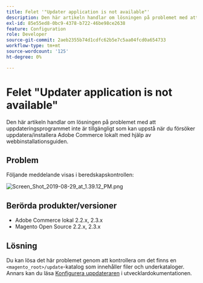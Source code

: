 ```yaml
---
title: Felet '"Updater application is not available"'
description: Den här artikeln handlar om lösningen på problemet med att uppdateringsprogrammet inte är tillgängligt som kan uppstå när du försöker uppdatera/installera Adobe Commerce lokalt med hjälp av webbinstallationsguiden.
exl-id: 85e55ed8-0bc9-4378-b722-46be98ce2638
feature: Configuration
role: Developer
source-git-commit: 2aeb2355b74d1cdfc62b5e7c5aa04fcd0a654733
workflow-type: tm+mt
source-wordcount: '125'
ht-degree: 0%

---
```


# Felet &quot;Updater application is not available&quot;

Den här artikeln handlar om lösningen på problemet med att uppdateringsprogrammet inte är tillgängligt som kan uppstå när du försöker uppdatera/installera Adobe Commerce lokalt med hjälp av webbinstallationsguiden.

## Problem

Följande meddelande visas i beredskapskontrollen:

![Screen_Shot_2019-08-29_at_1.39.12_PM.png](assets/Screen_Shot_2019-08-29_at_1.39.12_PM.png)

## Berörda produkter/versioner

* Adobe Commerce lokal 2.2.x, 2.3.x
* Magento Open Source 2.2.x, 2.3.x


## Lösning

Du kan lösa det här problemet genom att kontrollera om det finns en `<magento_root>/update`-katalog som innehåller filer och underkataloger. Annars kan du läsa [Konfigurera uppdateraren](https://experienceleague.adobe.com/sv/docs/commerce-knowledge-base/kb/troubleshooting/miscellaneous/updater-application-is-not-available-error) i utvecklardokumentationen.
